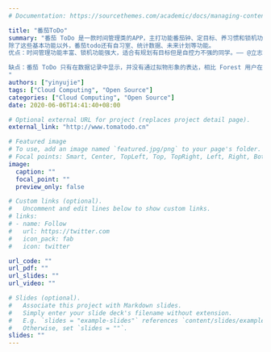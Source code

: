 ```yaml
---
# Documentation: https://sourcethemes.com/academic/docs/managing-content/

title: "番茄ToDo"
summary: "番茄 ToDo 是一款时间管理类的APP，主打功能番茄钟、定目标、养习惯和锁机功能都是强而有力的帮助我们远离手机，在适当的时间做适当的事情。尤其是其六亲不认模式（学霸模式+严格模式）简直就是自控力不强的同学的福音！
除了这些基本功能以外，番茄todo还有自习室、统计数据、未来计划等功能。
优点：时间管理功能丰富、锁机功能强大，适合有规划有目标但是自控力不强的同学。—— @立志学习的羊习习

缺点：番茄 ToDo 只有在数据记录中显示，并没有通过拟物形象的表达，相比 Forest 用户在放弃后并没有太大的内疚感，从而导致使用软件时会有没达到最初要求的影响。 番茄 ToDo 没有好友这块功能，也就没有好友间的竞争性，社交方式也仅有分享一功能，这样会使得用户粘性不如 Forest。—— @Nathan
"
authors: ["yinyujie"]
tags: ["Cloud Computing", "Open Source"]
categories: ["Cloud Computing", "Open Source"]
date: 2020-06-06T14:41:40+08:00

# Optional external URL for project (replaces project detail page).
external_link: "http://www.tomatodo.cn"

# Featured image
# To use, add an image named `featured.jpg/png` to your page's folder.
# Focal points: Smart, Center, TopLeft, Top, TopRight, Left, Right, BottomLeft, Bottom, BottomRight.
image:
  caption: ""
  focal_point: ""
  preview_only: false

# Custom links (optional).
#   Uncomment and edit lines below to show custom links.
# links:
# - name: Follow
#   url: https://twitter.com
#   icon_pack: fab
#   icon: twitter

url_code: ""
url_pdf: ""
url_slides: ""
url_video: ""

# Slides (optional).
#   Associate this project with Markdown slides.
#   Simply enter your slide deck's filename without extension.
#   E.g. `slides = "example-slides"` references `content/slides/example-slides.md`.
#   Otherwise, set `slides = ""`.
slides: ""
---
```

